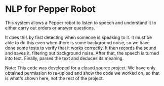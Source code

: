 # NLP for Pepper Robot

This system allows a Pepper robot to listen to speech and understand it to either carry out orders or answer questions.

It does this by first detecting when someone is speaking to it. It must be able to do this even when there is some background noise, so we have done some tests to verify that it works correctly. It then records the sound and saves it, filtering out background noise. After that, the speech is turned into text. Finally, parses the text and deduces its meaning.

Note: This code was developed for a closed source project. We have only obtained permission to re-upload and show the code we worked on, so that is what's shown here, not the rest of the project.
